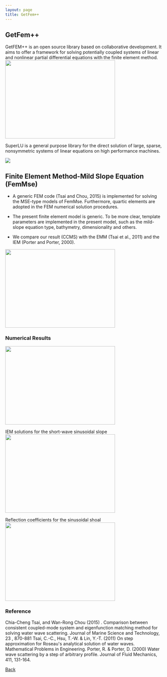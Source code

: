 ```yaml
---
layout: page
title: GetFem++
---
```

## GetFem++

GetFEM++ is an open source library based on collaborative development. 
It aims to offer a framework for solving potentially coupled systems of linear and nonlinear partial differential equations with the finite element method.
<img src="https://static.wixstatic.com/media/d19f46_81644996ae4841d78ffbae48ba140348.png/v1/fill/w_506,h_210,al_c,q_85,usm_0.66_1.00_0.01/d19f46_81644996ae4841d78ffbae48ba140348.webp" width ="350" height="250">

SuperLU is a general purpose library for the direct solution of large, sparse, nonsymmetric systems of linear equations on high performance machines.

<img src="https://static.wixstatic.com/media/d19f46_847d8141208d4572bd2125ae280a75ca.png/v1/fill/w_293,h_61,al_c,lg_1,q_85/d19f46_847d8141208d4572bd2125ae280a75ca.webp">

## Finite Element Method-Mild Slope Equation (FemMse)

- A generic FEM code (Tsai and Chou, 2015) is implemented for solving the MSE-type models of FemMse.
  Furthermore, quartic elements are adopted in the FEM numerical solution procedures.
  
- The present finite element model is generic. To be more clear, template parameters are implemented in the present model, such as the mild-slope equation type, bathymetry, dimensionality and others.
- We compare our result (CCMS) with the EMM (Tsai et al., 2011) and the IEM (Porter and Porter, 2000).

<img src="https://static.wixstatic.com/media/d19f46_c6e4037aafb44b309983a17db201bed7.png/v1/fill/w_576,h_403,al_c,q_85,usm_0.66_1.00_0.01/d19f46_c6e4037aafb44b309983a17db201bed7.webp" width ="350" height="250">

### Numerical Results

<img src="https://static.wixstatic.com/media/d19f46_6b7113353f814019b85a61b1c033d1b2.png/v1/fill/w_441,h_430,al_c,lg_1,q_85/d19f46_6b7113353f814019b85a61b1c033d1b2.webp" width ="350" height="250">

IEM solutions for the short-wave sinusoidal slope
<img src="https://static.wixstatic.com/media/d19f46_da3ec10a0d9349ff93af7785b74c52c9.png/v1/fill/w_650,h_299,al_c,lg_1,q_85/d19f46_da3ec10a0d9349ff93af7785b74c52c9.webp" width ="350" height="250">

Reflection coefficients for the sinusoidal shoal
<img src="https://static.wixstatic.com/media/d19f46_9e20f0f31ff342748805b666d939d546.png/v1/fill/w_724,h_363,al_c,q_85,usm_0.66_1.00_0.01/d19f46_9e20f0f31ff342748805b666d939d546.webp" width ="350" height="250">

### Reference

Chia-Cheng Tsai, and Wan-Rong Chou (2015) . Comparison between consistent coupled-mode system and eigenfunction matching method for solving water wave scattering. Journal of Marine Science and Technology, 23 , 870-881
Tsai, C.-C., Hsu, T.-W. & Lin, Y.-T. (2011) On step approximation for Roseau's analytical solution of water waves. Mathematical Problems in Engineering.
Porter, R. & Porter, D. (2000) Water wave scattering by a step of arbitrary profile. Journal of Fluid Mechanics, 411, 131-164.

[Back](https://finitetsai.github.io/research)
